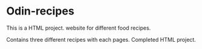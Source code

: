 # Odin-recipes
This is a HTML project. website for different food recipes.

Contains three different recipes with each pages. Completed HTML project.